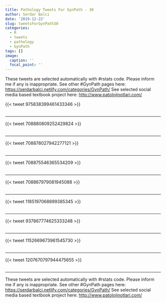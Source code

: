 ```yaml
---
title: Pathology Tweets For GynPath - 30
author: Serdar Balci
date: '2019-12-22'
slug: tweetsForGynPath30
categories:
  - R
  - tweets
  - pathology
  - GynPath
tags: []
image:
  caption: ''
  focal_point: ''
---
```



These tweets are selected automatically with #rstats code. Please inform me if any is inappropriate.
See other #GynPath pages here: https://serdarbalci.netlify.com/categories/GynPath/ 
See selected social media based textbook project here: http://www.patolojinotlari.com/

{{< tweet 975838399461433346 >}}
<br>
<br>
<hr>
{{< tweet 708880809252429824 >}}
<br>
<br>
<hr>
{{< tweet 708878027942277121 >}}
<br>
<br>
<hr>
{{< tweet 708875546365534209 >}}
<br>
<br>
<hr>
{{< tweet 708867979081945088 >}}
<br>
<br>
<hr>
{{< tweet 1185197068899385345 >}}
<br>
<br>
<hr>
{{< tweet 937867774625333248 >}}
<br>
<br>
<hr>
{{< tweet 1152669673961545730 >}}
<br>
<br>
<hr>
{{< tweet 1207670797944475655 >}}
<br>
<br>
<hr>


These tweets are selected automatically with #rstats code. Please inform me if any is inappropriate.
See other #GynPath pages here: https://serdarbalci.netlify.com/categories/GynPath/ 
See selected social media based textbook project here: http://www.patolojinotlari.com/
